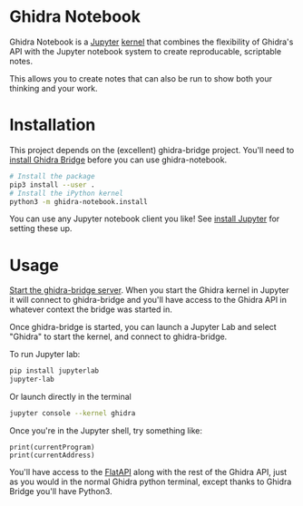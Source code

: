# Ghidra Notebook

Ghidra Notebook is a [Jupyter](https://jupyter.org)
[kernel](https://jupyter.readthedocs.io/en/latest/projects/kernels.html)
that combines the flexibility of Ghidra's API with the Jupyter notebook
system to create reproducable, scriptable notes.

This allows you to create notes that can also be run
to show both your thinking and your work.

# Installation

This project depends on the (excellent) ghidra-bridge
project. You'll need to
[install Ghidra Bridge](https://github.com/justfoxing/ghidra_bridge#install-the-ghidra-bridge-package-and-server-scripts) before you can use ghidra-notebook.

```bash
# Install the package
pip3 install --user .
# Install the iPython kernel
python3 -m ghidra-notebook.install
```

You can use any Jupyter notebook client you like!
See [install Jupyter](https://jupyter.org/install.html)
for setting these up.

# Usage

[Start the ghidra-bridge server](https://github.com/justfoxing/ghidra_bridge#start-server).
When you start the Ghidra kernel in Jupyter it will connect to ghidra-bridge and you'll have
access to the Ghidra API in whatever context the bridge was started in.

Once ghidra-bridge is started, you can launch a Jupyter Lab and select "Ghidra" to start the
kernel, and connect to ghidra-bridge.

To run Jupyter lab:

```bash
pip install jupyterlab
jupyter-lab
```

Or launch directly in the terminal
```bash
jupyter console --kernel ghidra
```

Once you're in the Jupyter shell, try something like:

```python3
print(currentProgram)
print(currentAddress)
```

You'll have access to the
[FlatAPI](https://ghidra.re/ghidra_docs/api/ghidra/program/flatapi/FlatProgramAPI.html)
along with the rest of the Ghidra API, just as you would in the normal Ghidra python terminal,
except thanks to Ghidra Bridge you'll have Python3.
